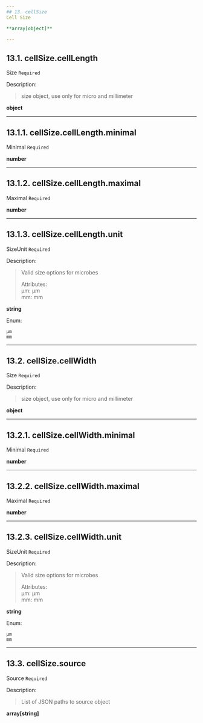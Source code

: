```yaml
---
## 13. cellSize
Cell Size  

**array[object]**

---
```

## 13.1. cellSize.cellLength
Size  `Required`

Description:
> size object, use only for micro and millimeter  

**object**

---
## 13.1.1. cellSize.cellLength.minimal
Minimal  `Required`

**number**

---
## 13.1.2. cellSize.cellLength.maximal
Maximal  `Required`

**number**

---
## 13.1.3. cellSize.cellLength.unit
SizeUnit  `Required`

Description:
> Valid size options for microbes  
>
> Attributes:  
>     µm: µm  
>     mm: mm  

**string**

Enum:

	µm
	mm

---
## 13.2. cellSize.cellWidth
Size  `Required`

Description:
> size object, use only for micro and millimeter  

**object**

---
## 13.2.1. cellSize.cellWidth.minimal
Minimal  `Required`

**number**

---
## 13.2.2. cellSize.cellWidth.maximal
Maximal  `Required`

**number**

---
## 13.2.3. cellSize.cellWidth.unit
SizeUnit  `Required`

Description:
> Valid size options for microbes  
>
> Attributes:  
>     µm: µm  
>     mm: mm  

**string**

Enum:

	µm
	mm

---
## 13.3. cellSize.source
Source  `Required`

Description:
> List of JSON paths to source object  

**array[string]**
